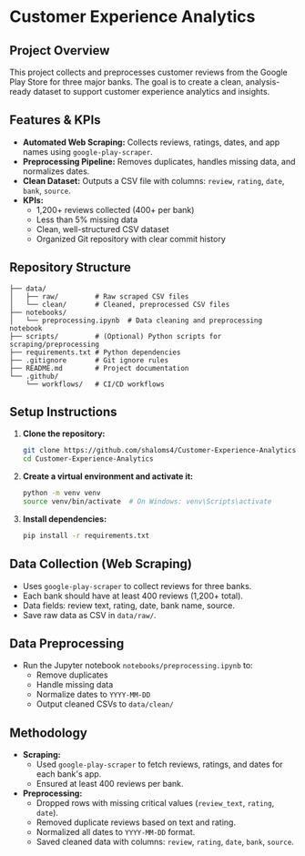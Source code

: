 # Customer Experience Analytics

## Project Overview
This project collects and preprocesses customer reviews from the Google Play Store for three major banks. The goal is to create a clean, analysis-ready dataset to support customer experience analytics and insights.

## Features & KPIs
- **Automated Web Scraping:** Collects reviews, ratings, dates, and app names using `google-play-scraper`.
- **Preprocessing Pipeline:** Removes duplicates, handles missing data, and normalizes dates.
- **Clean Dataset:** Outputs a CSV file with columns: `review`, `rating`, `date`, `bank`, `source`.
- **KPIs:**
  - 1,200+ reviews collected (400+ per bank)
  - Less than 5% missing data
  - Clean, well-structured CSV dataset
  - Organized Git repository with clear commit history

## Repository Structure
```
├── data/
│   ├── raw/         # Raw scraped CSV files
│   └── clean/       # Cleaned, preprocessed CSV files
├── notebooks/
│   └── preprocessing.ipynb  # Data cleaning and preprocessing notebook
├── scripts/         # (Optional) Python scripts for scraping/preprocessing
├── requirements.txt # Python dependencies
├── .gitignore       # Git ignore rules
├── README.md        # Project documentation
└── .github/
    └── workflows/   # CI/CD workflows
```

## Setup Instructions
1. **Clone the repository:**
   ```bash
   git clone https://github.com/shaloms4/Customer-Experience-Analytics
   cd Customer-Experience-Analytics
   ```
2. **Create a virtual environment and activate it:**
   ```bash
   python -m venv venv
   source venv/bin/activate  # On Windows: venv\Scripts\activate
   ```
3. **Install dependencies:**
   ```bash
   pip install -r requirements.txt
   ```

## Data Collection (Web Scraping)
- Uses `google-play-scraper` to collect reviews for three banks.
- Each bank should have at least 400 reviews (1,200+ total).
- Data fields: review text, rating, date, bank name, source.
- Save raw data as CSV in `data/raw/`.

## Data Preprocessing
- Run the Jupyter notebook `notebooks/preprocessing.ipynb` to:
  - Remove duplicates
  - Handle missing data
  - Normalize dates to `YYYY-MM-DD`
  - Output cleaned CSVs to `data/clean/`

## Methodology
- **Scraping:**
  - Used `google-play-scraper` to fetch reviews, ratings, and dates for each bank's app.
  - Ensured at least 400 reviews per bank.
- **Preprocessing:**
  - Dropped rows with missing critical values (`review_text`, `rating`, `date`).
  - Removed duplicate reviews based on text and rating.
  - Normalized all dates to `YYYY-MM-DD` format.
  - Saved cleaned data with columns: `review`, `rating`, `date`, `bank`, `source`.
